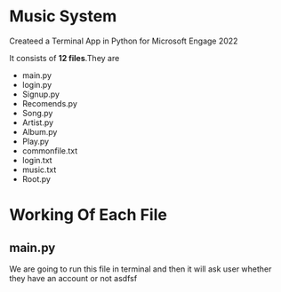 # Music System
Createed a Terminal App in Python for Microsoft Engage 2022


It consists of **12 files**.They are 


  - main.py
  - login.py
  - Signup.py
  - Recomends.py
  - Song.py
  - Artist.py
  - Album.py
  - Play.py
  - commonfile.txt
  - login.txt
  - music.txt
  - Root.py

# Working Of Each File

## main.py

We are going to run this file in terminal and then it will ask user whether they have an account or not 
  asdfsf

